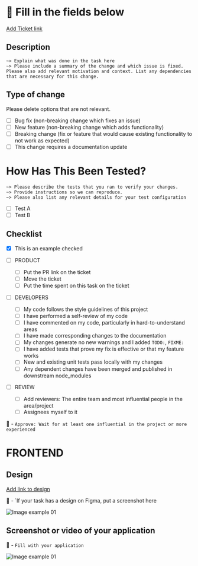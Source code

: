 # 🚨 Fill in the fields below

[Add Ticket link](https://example.com)

## Description
```
~> Explain what was done in the task here
~> Please include a summary of the change and which issue is fixed. Please also add relevant motivation and context. List any dependencies that are necessary for this change.
```

## Type of change

Please delete options that are not relevant.

- [ ] Bug fix (non-breaking change which fixes an issue)
- [ ] New feature (non-breaking change which adds functionality)
- [ ] Breaking change (fix or feature that would cause existing functionality to not work as expected)
- [ ] This change requires a documentation update

# How Has This Been Tested?

```
~> Please describe the tests that you ran to verify your changes. 
~> Provide instructions so we can reproduce. 
~> Please also list any relevant details for your test configuration
```
- [ ] Test A
- [ ] Test B

## Checklist

- [x] This is an example checked


- [ ] PRODUCT
  - [ ] Put the PR link on the ticket
  - [ ] Move the ticket
  - [ ] Put the time spent on this task on the ticket
- [ ] DEVELOPERS
  - [ ] My code follows the style guidelines of this project
  - [ ] I have performed a self-review of my code
  - [ ] I have commented on my code, particularly in hard-to-understand areas
  - [ ] I have made corresponding changes to the documentation
  - [ ] My changes generate no new warnings and I added `TODO:`, `FIXME:`
  - [ ] I have added tests that prove my fix is effective or that my feature works
  - [ ] New and existing unit tests pass locally with my changes
  - [ ] Any dependent changes have been merged and published in downstream node_modules

- [ ] REVIEW
  - [ ] Add reviewers: The entire team and most influential people in the area/project
  - [ ] Assignees myself to it
 
🚨 - `Approve: Wait for at least one influential in the project or more experienced` 
 
# FRONTEND

## Design

[Add link to design](https://example.com)

🚨 - `If your task has a design on Figma, put a screenshot here

![Image example 01](https://picsum.photos/400/200)

## Screenshot or video of your application

🚨 - `Fill with your application`

![Image example 01](https://picsum.photos/200/400)
